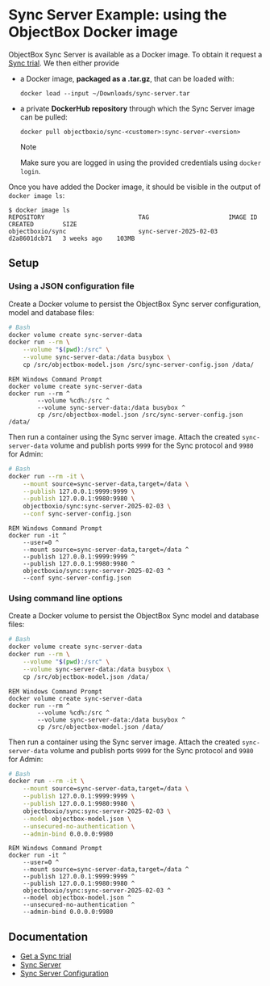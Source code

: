 # Sync Server Example: using the ObjectBox Docker image

ObjectBox Sync Server is available as a Docker image. To obtain it request a [Sync trial](https://objectbox.io/sync/). We then either provide

- a Docker image, **packaged as a .tar.gz**, that can be loaded with:

    ```shell
    docker load --input ~/Downloads/sync-server.tar
    ```

- a private **DockerHub repository** through which the Sync Server image can be pulled:

    ```shell
    docker pull objectboxio/sync-<customer>:sync-server-<version>
    ```

    > [!NOTE]
    > Make sure you are logged in using the provided credentials using `docker login`.

Once you have added the Docker image, it should be visible in the output of `docker image ls`:

```shell
$ docker image ls
REPOSITORY                          TAG                      IMAGE ID       CREATED        SIZE
objectboxio/sync                    sync-server-2025-02-03   d2a8601dcb71   3 weeks ago    103MB
```

## Setup

### Using a JSON configuration file

Create a Docker volume to persist the ObjectBox Sync server configuration, model and database files:

```bash
# Bash
docker volume create sync-server-data
docker run --rm \
    --volume "$(pwd):/src" \
    --volume sync-server-data:/data busybox \
    cp /src/objectbox-model.json /src/sync-server-config.json /data/
```

```batch
REM Windows Command Prompt
docker volume create sync-server-data
docker run --rm ^
        --volume %cd%:/src ^
        --volume sync-server-data:/data busybox ^
        cp /src/objectbox-model.json /src/sync-server-config.json /data/
```

Then run a container using the Sync server image. Attach the created `sync-server-data` volume and publish ports `9999` for the Sync protocol and `9980` for Admin:

```bash
# Bash
docker run --rm -it \
    --mount source=sync-server-data,target=/data \
    --publish 127.0.0.1:9999:9999 \
    --publish 127.0.0.1:9980:9980 \
    objectboxio/sync:sync-server-2025-02-03 \
    --conf sync-server-config.json
```

```batch
REM Windows Command Prompt
docker run -it ^
    --user=0 ^
    --mount source=sync-server-data,target=/data ^
    --publish 127.0.0.1:9999:9999 ^
    --publish 127.0.0.1:9980:9980 ^
    objectboxio/sync:sync-server-2025-02-03 ^
    --conf sync-server-config.json
```

### Using command line options

Create a Docker volume to persist the ObjectBox Sync model and database files:

```bash
# Bash
docker volume create sync-server-data
docker run --rm \
    --volume "$(pwd):/src" \
    --volume sync-server-data:/data busybox \
    cp /src/objectbox-model.json /data/
```

```batch
REM Windows Command Prompt
docker volume create sync-server-data
docker run --rm ^
        --volume %cd%:/src ^
        --volume sync-server-data:/data busybox ^
        cp /src/objectbox-model.json /data/
```

Then run a container using the Sync server image. Attach the created `sync-server-data` volume and publish ports `9999` for the Sync protocol and `9980` for Admin:

```bash
# Bash
docker run --rm -it \
    --mount source=sync-server-data,target=/data \
    --publish 127.0.0.1:9999:9999 \
    --publish 127.0.0.1:9980:9980 \
    objectboxio/sync:sync-server-2025-02-03 \
    --model objectbox-model.json \
    --unsecured-no-authentication \
    --admin-bind 0.0.0.0:9980
```

```batch
REM Windows Command Prompt
docker run -it ^
    --user=0 ^
    --mount source=sync-server-data,target=/data ^
    --publish 127.0.0.1:9999:9999 ^
    --publish 127.0.0.1:9980:9980 ^
    objectboxio/sync:sync-server-2025-02-03 ^
    --model objectbox-model.json ^
    --unsecured-no-authentication ^
    --admin-bind 0.0.0.0:9980
```

## Documentation

- [Get a Sync trial](https://objectbox.io/sync/)
- [Sync Server](https://sync.objectbox.io/objectbox-sync-server)
- [Sync Server Configuration](https://sync.objectbox.io/sync-server-configuration)
